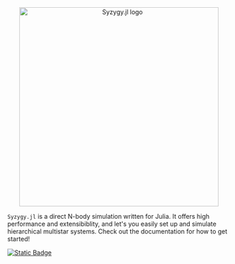 <!-- # Syzygy.jl -->

<div align="center">
    <picture>
      <source media="(prefers-color-scheme: dark)" 
        srcset="logo-big-svg.svg" >
      <img alt="Syzygy.jl logo" 
        src="logo.svg" width="450">
    </picture>
</div>

`Syzygy.jl` is a direct N-body simulation written for Julia. It offers high performance and extensibiblity, and let's you easily set up and simulate hierarchical multistar systems. Check out the documentation for how to get started!


[![Static Badge](https://img.shields.io/badge/docs-dev-8A2BE2?style=flat&logo=julia)](https://casparwb.github.io/Syzygy.jl/dev)


<!-- https://casparwb.github.io/Syzygy.jl/ -->